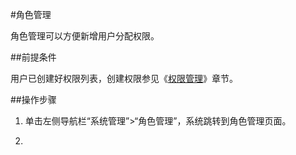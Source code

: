 #角色管理

角色管理可以方便新增用户分配权限。

##前提条件

用户已创建好权限列表，创建权限参见《[权限管理](/user_guide/system_settings/authority.md)》章节。

##操作步骤

1. 单击左侧导航栏“系统管理”>“角色管理”，系统跳转到角色管理页面。

2. 
